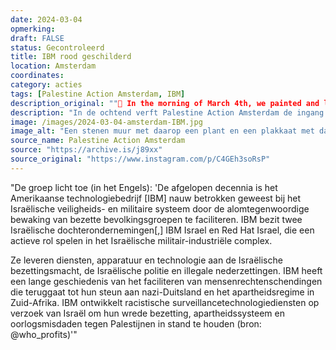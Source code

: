 ```yaml
---
date: 2024-03-04
opmerking: 
draft: FALSE
status: Gecontroleerd
title: IBM rood geschilderd
location: Amsterdam
coordinates: 
category: acties
tags: [Palestine Action Amsterdam, IBM]
description_original: ""🛑 In the morning of March 4th, we painted and locked the entrance to the office of IBM Amsterdam. We will keep on exposing them for what they are: a vile tech company that is profiting of the genocide in Gaza, and willingly facilitates countless war crimes against Palestinians. 🛑, , Over the last decades, the American tech company @ibm has been deeply involved in Israels security and military system by facilitating the pervasive surveillance of occupied populations. IBM owns two Israeli subsidiaries; IBM Israel & Red Hat Israel, that play an active role in Israel’s Military-Industrial Complex. , , They provide services, equipment and technology to the Israeli Occupation Forces, Israeli Police and illegal settlements., IBM has a long history of facilitating human rights violations going back to their support of Nazi Germany and the apartheid regime in South Africa. IBM develops racist surveillance technology services at the request of Israel to maintain their brutal occupation, apartheid system and war crimes against Palestinians (source: @who_profits)""
description: "In de ochtend verft Palestine Action Amsterdam de ingang van het kantoor van IBM Amsterdam en zet het op slot. Dit omdat IBM profiteert van de genocide in Gaza en oorlogsmisdaden tegen Palestijnen faciliteert."
image: /images/2024-03-04-amsterdam-IBM.jpg
image_alt: "Een stenen muur met daarop een plant en een plakkaat met daarop in witte letters het logo, website-adres en locatie van het bedrijf IBM."
source_name: Palestine Action Amsterdam
source: "https://archive.is/j89xx"
source_original: "https://www.instagram.com/p/C4GEh3soRsP"
---
```

"De groep licht toe (in het Engels): 'De afgelopen decennia is het Amerikaanse technologiebedrijf [IBM] nauw betrokken geweest bij het Israëlische veiligheids- en militaire systeem door de alomtegenwoordige bewaking van bezette bevolkingsgroepen te faciliteren. IBM bezit twee Israëlische dochterondernemingen[,] IBM Israel en Red Hat Israel, die een actieve rol spelen in het Israëlische militair-industriële complex.

Ze leveren diensten, apparatuur en technologie aan de Israëlische bezettingsmacht, de Israëlische politie en illegale nederzettingen.
IBM heeft een lange geschiedenis van het faciliteren van mensenrechtenschendingen die teruggaat tot hun steun aan nazi-Duitsland en het apartheidsregime in Zuid-Afrika. IBM ontwikkelt racistische surveillancetechnologiediensten op verzoek van Israël om hun wrede bezetting, apartheidssysteem en oorlogsmisdaden tegen Palestijnen in stand te houden (bron: @who_profits)'"